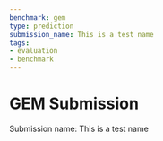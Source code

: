 ```yaml
---
benchmark: gem
type: prediction
submission_name: This is a test name
tags:
- evaluation
- benchmark
---
```


# GEM Submission
Submission name: This is a test name